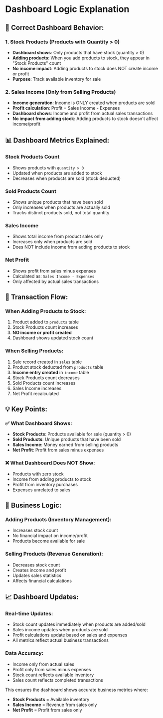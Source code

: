 # Dashboard Logic Explanation

## 🎯 **Correct Dashboard Behavior:**

### **1. Stock Products (Products with Quantity > 0)**
- **Dashboard shows**: Only products that have stock (quantity > 0)
- **Adding products**: When you add products to stock, they appear in "Stock Products" count
- **No income impact**: Adding products to stock does NOT create income or profit
- **Purpose**: Track available inventory for sale

### **2. Sales Income (Only from Selling Products)**
- **Income generation**: Income is ONLY created when products are sold
- **Profit calculation**: Profit = Sales Income - Expenses
- **Dashboard shows**: Income and profit from actual sales transactions
- **No impact from adding stock**: Adding products to stock doesn't affect income/profit

## 📊 **Dashboard Metrics Explained:**

### **Stock Products Count**
- Shows products with `quantity > 0`
- Updated when products are added to stock
- Decreases when products are sold (stock deducted)

### **Sold Products Count**
- Shows unique products that have been sold
- Only increases when products are actually sold
- Tracks distinct products sold, not total quantity

### **Sales Income**
- Shows total income from product sales only
- Increases only when products are sold
- Does NOT include income from adding products to stock

### **Net Profit**
- Shows profit from sales minus expenses
- Calculated as: `Sales Income - Expenses`
- Only affected by actual sales transactions

## 🔄 **Transaction Flow:**

### **When Adding Products to Stock:**
1. Product added to `products` table
2. Stock Products count increases
3. **NO income or profit created**
4. Dashboard shows updated stock count

### **When Selling Products:**
1. Sale record created in `sales` table
2. Product stock deducted from `products` table
3. **Income entry created** in `income` table
4. Stock Products count decreases
5. Sold Products count increases
6. Sales Income increases
7. Net Profit recalculated

## 💡 **Key Points:**

### **✅ What Dashboard Shows:**
- **Stock Products**: Products available for sale (quantity > 0)
- **Sold Products**: Unique products that have been sold
- **Sales Income**: Money earned from selling products
- **Net Profit**: Profit from sales minus expenses

### **❌ What Dashboard Does NOT Show:**
- Products with zero stock
- Income from adding products to stock
- Profit from inventory purchases
- Expenses unrelated to sales

## 🎯 **Business Logic:**

### **Adding Products (Inventory Management):**
- Increases stock count
- No financial impact on income/profit
- Products become available for sale

### **Selling Products (Revenue Generation):**
- Decreases stock count
- Creates income and profit
- Updates sales statistics
- Affects financial calculations

## 📈 **Dashboard Updates:**

### **Real-time Updates:**
- Stock count updates immediately when products are added/sold
- Sales income updates when products are sold
- Profit calculations update based on sales and expenses
- All metrics reflect actual business transactions

### **Data Accuracy:**
- Income only from actual sales
- Profit only from sales minus expenses
- Stock count reflects available inventory
- Sales count reflects completed transactions

This ensures the dashboard shows accurate business metrics where:
- **Stock Products** = Available inventory
- **Sales Income** = Revenue from sales only
- **Net Profit** = Profit from sales only 